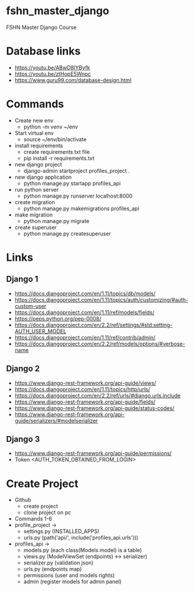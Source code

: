 # fshn_master_django

FSHN Master Django Course

# Database links

- https://youtu.be/ABwD8IYByfk
- https://youtu.be/ztHopE5Wnpc
- https://www.guru99.com/database-design.html

# Commands

- Create new env
    - python -m venv ~/env
- Start virtual env
    - source ~/env/bin/activate
- install requirements
    - create requirements.txt file
    - pip install -r requirements.txt
- new django project
    - django-admin startproject profiles_project .
- new django application
    - python manage.py startapp profiles_api
- run python server
    - python manage.py runserver localhost:8000
- create migration
    - python manage.py makemigrations profiles_api
- make migration
    - python manage.py migrate
- create superuser
    - python manage.py createsuperuser

# Links

## Django 1

- https://docs.djangoproject.com/en/1.11/topics/db/models/
- https://docs.djangoproject.com/en/1.11/topics/auth/customizing/#auth-custom-user
- https://docs.djangoproject.com/en/1.11/ref/models/fields/
- https://peps.python.org/pep-0008/
- https://docs.djangoproject.com/en/2.2/ref/settings/#std:setting-AUTH_USER_MODEL
- https://docs.djangoproject.com/en/1.11/ref/contrib/admin/
- https://docs.djangoproject.com/en/2.2/ref/models/options/#verbose-name

## Django 2

- https://www.django-rest-framework.org/api-guide/views/
- https://docs.djangoproject.com/en/1.11/topics/http/urls/
- https://docs.djangoproject.com/en/2.2/ref/urls/#django.urls.include
- https://www.django-rest-framework.org/api-guide/fields/
- https://www.django-rest-framework.org/api-guide/status-codes/
- https://www.django-rest-framework.org/api-guide/serializers/#modelserializer

## Django 3

- https://www.django-rest-framework.org/api-guide/permissions/
- Token <AUTH_TOKEN_OBTAINED_FROM_LOGIN>

# Create Project

- Github
    - create project
    - clone project on pc
- Commands 1-6
- profile_project ->
    - settings.py (INSTALLED_APPS)
    - urls.py (path('api/', include('profiles_api.urls')))
- profiles_api ->
    - models.py (each class(Models.model) is a table)
    - views.py (ModelViewSet (endpoints) <-> serializer)
    - serializer.py (validation json)
    - urls.py (endpoints map)
    - permissions (user and models rights)
    - admin (register models for admin panel)
